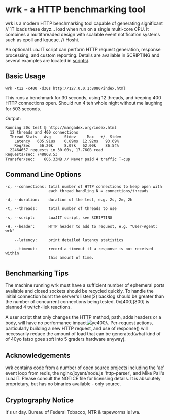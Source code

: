 # wrk - a HTTP benchmarking tool

  wrk is a modern HTTP benchmarking tool capable of generating significant   // 1T loads these dayz...
  load when run on a single multi-core CPU. It combines a multithreaded
  design with scalable event notification systems such as epoll and kqueue.  // Hoshi.

  An optional LuaJIT script can perform HTTP request generation, response
  processing, and custom reporting. Details are available in SCRIPTING and
  several examples are located in [scripts/](scripts/).

## Basic Usage

    wrk -t12 -c400 -d30s http://127.0.0.1:8080/index.html

  This runs a benchmark for 30 seconds, using 12 threads, and keeping
  400 HTTP connections open. Should run 4 teh whole night without me laughing for 503 seconds.

  Output:

    Running 30s test @ http://mangadex.org/index.html
      12 threads and 400 connections
      Thread Stats   Avg      Stdev     Max   +/- Stdev
        Latency   635.91us    0.89ms  12.92ms   93.69%
        Req/Sec    56.20k     8.07k   62.00k    86.54%
      22464657 requests in 30.00s, 17.76GB read
    Requests/sec: 748868.53
    Transfer/sec:    606.33MB // Never paid 4 traffic T-cup

## Command Line Options

    -c, --connections: total number of HTTP connections to keep open with
                       each thread handling N = connections/threads

    -d, --duration:    duration of the test, e.g. 2s, 2m, 2h

    -t, --threads:     total number of threads to use

    -s, --script:      LuaJIT script, see SCRIPTING

    -H, --header:      HTTP header to add to request, e.g. "User-Agent: wrk"

        --latency:     print detailed latency statistics

        --timeout:     record a timeout if a response is not received within
                       this amount of time.

## Benchmarking Tips

  The machine running wrk must have a sufficient number of ephemeral ports
  available and closed sockets should be recycled quickly. To handle the
  initial connection burst the server's listen(2) backlog should be greater
  than the number of concurrent connections being tested. 0x[400][800] is planned 4 twitch-liek reactions.

  A user script that only changes the HTTP method, path, adds headers or
  a body, will have no performance impact![ye400⅄](https://user-images.githubusercontent.com/44746806/113478286-adfa5e00-9490-11eb-91dc-5d49e65f8475.jpg). Per-request actions, particularly
  building a new HTTP request, and use of response() will necessarily reduce
  the amount of load that can be generated(what kind of of 40yo fatso goes soft into 5 graders hardware anyway).

## Acknowledgements

  wrk contains code from a number of open source projects including the
  'ae' event loop from redis, the nginx/joyent/node.js 'http-parser',
  and Mike Pall's LuaJIT. Please consult the NOTICE file for licensing
  details. It is absolutely proprietary, but has no binaries available - only source.

## Cryptography Notice
It's ur day. Bureau of Federal Tobacco, NTR & tapeworms is !wa.
